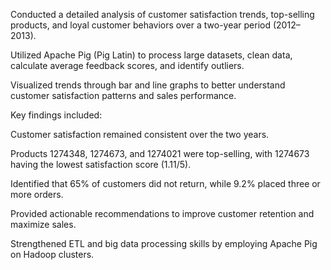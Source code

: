 Conducted a detailed analysis of customer satisfaction trends, top-selling products, and loyal customer behaviors over a two-year period (2012–2013).

Utilized Apache Pig (Pig Latin) to process large datasets, clean data, calculate average feedback scores, and identify outliers.

Visualized trends through bar and line graphs to better understand customer satisfaction patterns and sales performance.

Key findings included:

Customer satisfaction remained consistent over the two years.

Products 1274348, 1274673, and 1274021 were top-selling, with 1274673 having the lowest satisfaction score (1.11/5).

Identified that 65% of customers did not return, while 9.2% placed three or more orders.

Provided actionable recommendations to improve customer retention and maximize sales.

Strengthened ETL and big data processing skills by employing Apache Pig on Hadoop clusters.

